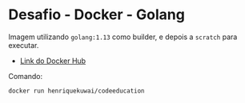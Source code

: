 # Desafio - Docker - Golang

Imagem utilizando `golang:1.13` como builder, e depois a `scratch` para executar.

- [Link do Docker Hub](https://hub.docker.com/repository/docker/henriquekuwai/codeeducation)

Comando:
```
docker run henriquekuwai/codeeducation
```